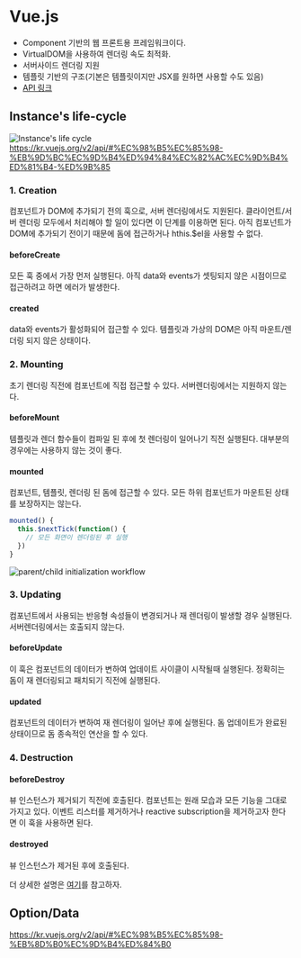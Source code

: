 # Vue.js
  - Component 기반의 웹 프론트용 프레임워크이다.
  - VirtualDOM을 사용하여 렌더링 속도 최적화.
  - 서버사이드 렌더링 지원
  - 템플릿 기반의 구조(기본은 템플릿이지만 JSX를 원하면 사용할 수도 있음)
  - [API 링크](https://kr.vuejs.org/v2/api/)
  
## Instance's life-cycle
  ![Instance's life cycle](https://kr.vuejs.org/images/lifecycle.png)
https://kr.vuejs.org/v2/api/#%EC%98%B5%EC%85%98-%EB%9D%BC%EC%9D%B4%ED%94%84%EC%82%AC%EC%9D%B4%ED%81%B4-%ED%9B%85

### 1. Creation
컴포넌트가 DOM에 추가되기 전의 훅으로, 서버 렌더링에서도 지원된다.
클라이언트/서버 렌더링 모두에서 처리해야 할 일이 있다면 이 단계를 이용하면 된다. 아직 컴포넌트가 DOM에 추가되기 전이기 때문에 돔에 접근하거나 hthis.$el을 사용할 수 없다.

#### beforeCreate
모든 훅 중에서 가장 먼저 실행된다. 아직 data와 events가 셋팅되지 않은 시점이므로 접근하려고 하면 에러가 발생한다.

#### created
data와 events가 활성화되어 접근할 수 있다. 템플릿과 가상의 DOM은 아직 마운트/렌더링 되지 않은 상태이다.

### 2. Mounting
초기 렌더링 직전에 컴포넌트에 직접 접근할 수 있다. 서버렌더링에서는 지원하지 않는다.

#### beforeMount
템플릿과 렌더 함수들이 컴파일 된 후에 첫 렌더링이 일어나기 직전 실행된다. 대부분의 경우에는 사용하지 않는 것이 좋다.

#### mounted
컴포넌트, 템플릿, 렌더링 된 돔에 접근할 수 있다. 모든 하위 컴포넌트가 마운트된 상태를 보장하지는 않는다.
```js
mounted() {
  this.$nextTick(function() {
    // 모든 화면이 렌더링된 후 실행
  })
}
```
![parent/child initialization workflow](https://cdn-images-1.medium.com/max/1600/1*7nxq9WPZrQA_0tj0ultWqw.png)
  
  
### 3. Updating
컴포넌트에서 사용되는 반응형 속성들이 변경되거나 재 렌더링이 발생할 경우 실행된다. 서버렌더링에서는 호출되지 않는다.

#### beforeUpdate
이 훅은 컴포넌트의 데이터가 변하여 업데이트 사이클이 시작될때 실행된다. 정확히는 돔이 재 렌더링되고 패치되기 직전에 실행된다.

#### updated
컴포넌트의 데이터가 변하여 재 렌더링이 일어난 후에 실행된다. 돔 업데이트가 완료된 상태이므로 돔 종속적인 연산을 할 수 있다.

### 4. Destruction
#### beforeDestroy
뷰 인스턴스가 제거되기 직전에 호출된다. 컴포넌트는 원래 모습과 모든 기능을 그대로 가지고 있다. 이벤트 리스터를 제거하거나 reactive subscription을 제거하고자 한다면 이 훅을 사용하면 된다.

#### destroyed
뷰 인스턴스가 제거된 후에 호출된다. 

더 상세한 설명은 [여기](https://medium.com/witinweb/vue-js-%EB%9D%BC%EC%9D%B4%ED%94%84%EC%82%AC%EC%9D%B4%ED%81%B4-%EC%9D%B4%ED%95%B4%ED%95%98%EA%B8%B0-7780cdd97dd4)를 참고하자.


## Option/Data
https://kr.vuejs.org/v2/api/#%EC%98%B5%EC%85%98-%EB%8D%B0%EC%9D%B4%ED%84%B0
  
